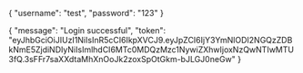{ "username": "test", "password": "123" }

{
    "message": "Login successful",
    "token": "eyJhbGciOiJIUzI1NiIsInR5cCI6IkpXVCJ9.eyJpZCI6IjY3YmNlODI2NGQzZDBkNmE5ZjdiNDIyNiIsImlhdCI6MTc0MDQzMzc1NywiZXhwIjoxNzQwNTIwMTU3fQ.3sFFr7saXXdtaMhXnOoJk2zoxSpOtGkm-bJLGJ0neGw"
}
